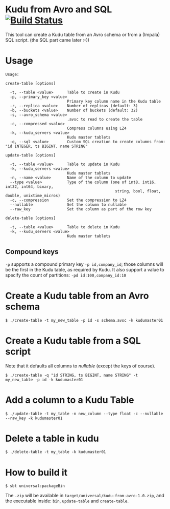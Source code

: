 # Kudu from Avro and SQL [![Build Status](https://travis-ci.org/Powerspace/kudu-from-avro.svg?branch=master)](https://travis-ci.org/Powerspace/kudu-from-avro)

This tool can create a Kudu table from an Avro schema or from a (Impala) SQL script. (the SQL part came later :-))

# Usage

```
Usage: 

create-table [options]

  -t, --table <value>      Table to create in Kudu
  -p, --primary_key <value>
                           Primary key column name in the Kudu table
  -r, --replica <value>    Number of replicas (default: 3)
  -b, --buckets <value>    Number of buckets (default: 32)
  -s, --avro_schema <value>
                           .avsc to read to create the table
  -c, --compressed <value>
                           Compress columns using LZ4
  -k, --kudu_servers <value>
                           Kudu master tablets
  -q, --sql <value>        Custom SQL creation to create columns from: "id INTEGER, ts BIGINT, name STRING"
  
update-table [options]

  -t, --table <value>      Table to update in Kudu
  -k, --kudu_servers <value>
                           Kudu master tablets
  -n, --name <value>       Name of the column to update
  --type <value>           Type of the column (one of int8, int16, int32, int64, binary,
                                                string, bool, float, double, unixtime_micros)
  -c, --compression        Set the compression to LZ4
  --nullable               Set the column to nullable
  --raw_key                Set the column as part of the row key

delete-table [options]

  -t, --table <value>      Table to delete in Kudu
  -k, --kudu_servers <value>
                           Kudu master tablets
```

## Compound keys

`-p` supports a compound primary key `-p id,company_id`; those columns will be the first in the Kudu table, as required by Kudu. It also support a value to specify the count of partitions: `-pd id:100,company_id:10`

# Create a Kudu table from an Avro schema
 
```
$ ./create-table -t my_new_table -p id -s schema.avsc -k kudumaster01
```

# Create a Kudu table from a SQL script

Note that it defaults all columns to _nullable_ (except the keys of course).

```
$ ./create-table -q "id STRING, ts BIGINT, name STRING" -t my_new_table -p id -k kudumaster01
```

# Add a column to a Kudu Table

```
$ ./update-table -t my_table -n new_column --type float -c --nullable --raw_key -k kudumaster01
```

# Delete a table in kudu

```
$ ./delete-table -t my_table -k kudumaster01
```

# How to build it

```
$ sbt universal:packageBin
```

The `.zip` will be available in `target/universal/kudu-from-avro-1.0.zip`, and the executable inside: `bin`, `update-table` and `create-table`.

